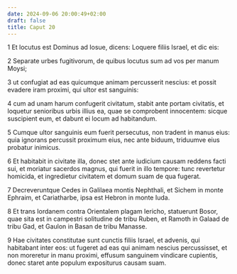```yaml
---
date: 2024-09-06 20:00:49+02:00
draft: false
title: Caput 20
---
```





1 Et locutus est Dominus ad Iosue, dicens: Loquere filiis Israel, et dic eis:

2 Separate urbes fugitivorum, de quibus locutus sum ad vos per manum Moysi;

3 ut confugiat ad eas quicumque animam percusserit nescius: et possit evadere iram proximi, qui ultor est sanguinis:

4 cum ad unam harum confugerit civitatum, stabit ante portam civitatis, et loquetur senioribus urbis illius ea, quae se comprobent innocentem: sicque suscipient eum, et dabunt ei locum ad habitandum.

5 Cumque ultor sanguinis eum fuerit persecutus, non tradent in manus eius: quia ignorans percussit proximum eius, nec ante biduum, triduumve eius probatur inimicus.

6 Et habitabit in civitate illa, donec stet ante iudicium causam reddens facti sui, et moriatur sacerdos magnus, qui fuerit in illo tempore: tunc revertetur homicida, et ingredietur civitatem et domum suam de qua fugerat.

7 Decreveruntque Cedes in Galilaea montis Nephthali, et Sichem in monte Ephraim, et Cariatharbe, ipsa est Hebron in monte Iuda.

8 Et trans Iordanem contra Orientalem plagam Iericho, statuerunt Bosor, quae sita est in campestri solitudine de tribu Ruben, et Ramoth in Galaad de tribu Gad, et Gaulon in Basan de tribu Manasse.

9 Hae civitates constitutae sunt cunctis filiis Israel, et advenis, qui habitabant inter eos: ut fugeret ad eas qui animam nescius percussisset, et non moreretur in manu proximi, effusum sanguinem vindicare cupientis, donec staret ante populum expositurus causam suam.

